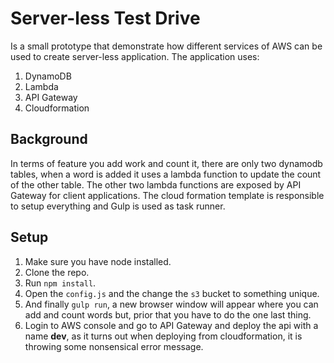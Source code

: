 # Server-less Test Drive
Is a small prototype that demonstrate how different services of AWS can be used
to create server-less application. The application uses:

1. DynamoDB
2. Lambda
3. API Gateway
4. Cloudformation

## Background
In terms of feature you add work and count it, there are only two dynamodb
tables, when a word is added it uses a lambda function to update the count of
the other table. The other two lambda functions are exposed by API Gateway for
client applications. The cloud formation template is responsible to setup
everything and Gulp is used as task runner.

## Setup
1. Make sure you have node installed.
2. Clone the repo.
3. Run `npm install`.
4. Open the `config.js` and the change the `s3` bucket to something unique.
5. And finally `gulp run`, a new browser window will appear where you can add
and count words but, prior that you have to do the one last thing.
6. Login to AWS console and go to API Gateway and deploy the api with a name
**dev**, as it turns out when deploying from cloudformation, it is throwing
some nonsensical error message.